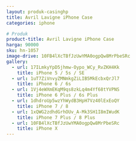 ```yaml
---
layout: produk-casinghp
title: Avril Lavigne iPhone Case
categories: iphone

# Produk
product-title: Avril Lavigne iPhone Case
harga: 90000
sku: hn-1057
image-drive: 10FB4lXcTBfJzUwYMA0ogpQw8MrPbeSRc
gallery:
  - url: 17ILmkyYpD5jhmw-Oypo_WCy_RvZKH4Kk
    title: iPhone 5 / 5s / SE
  - url: 1uT7ZiVnvyZMNmkgZiLIB5MkEcbxQrJl7
    title: iPhone 6 / 6s
  - url: 1Vj4eWXmEKqM9qs8zkLq4m4Yf68tYVPNS
    title: iPhone 6 Plus / 6s Plus
  - url: 1dhdroUp5wzYhWydB3HpH7Vz40lExEoQY
    title: iPhone 7 / 8
  - url: 1xQWG2zdhdGrhOUv_A-Mk3SH1I8mIWudK
    title: iPhone 7 Plus / 8 Plus
  - url: 10FB4lXcTBfJzUwYMA0ogpQw8MrPbeSRc
    title: iPhone X
---
```

